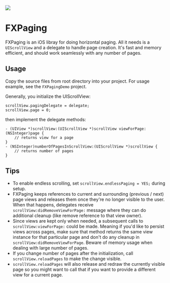 <img src="http://dl.dropbox.com/u/5671499/github/fxpager.png" />

# FXPaging

FXPaging is an iOS libray for doing horizontal paging. All it needs is a `UIScrollView` and a delegate to handle page creation. It's fast and memory efficient, and should work seamlessly with any number of pages.

## Usage

Copy the source files from root directory into your project. For usage example, see the `FXPagingDemo` project.

Generally, you initialize the UIScrollView:

```objc
scrollView.pagingDelegate = delegate;
scrollView.page = 0;
``` 

then implement the delegate methods:

```objc
- (UIView *)scrollView:(UIScrollView *)scrollView viewForPage:(NSInteger)page {
	// returns view for a page 
}
- (NSInteger)numberOfPagesInScrollView:(UIScrollView *)scrollView {
    // returns number of pages
}
```

## Tips

* To enable endless scrolling, set `scrollView.endlessPaging = YES;` during setup.
* FXPaging keeps references to current and surrounding (previous / next) page views and releases them once they're no longer visible to the user. When that happens, delegates receive `scrollView:didRemoveViewForPage:` message where they can do additional cleanup (like remove reference to that view owner).
* Since views are kept only when needed, a subsequent calls to `scrollView:viewForPage:` could be made. Meaning if you'd like to persist views across pages, make sure that method returns the same view instance for that particular page and don't do any cleanup in `scrollView:didRemoveViewForPage`. Beware of memory usage when dealing with large number of pages. 
* If you change number of pages after the initialization, call `scrollView.reloadPages` to make the change visible. 
* `scrollView.reloadPages` will also release and redraw the currently visible page so you might want to call that if you want to provide a different view for a current page.